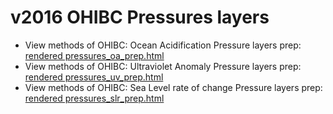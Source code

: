 # v2016 OHIBC Pressures layers

* View methods of OHIBC: Ocean Acidification Pressure layers prep: [rendered pressures_oa_prep.html](https://cdn.rawgit.com/OHI-Science/ohibc/draft/prep/pressures/v2016/pressures_oa_prep.html)
* View methods of OHIBC: Ultraviolet Anomaly Pressure layers prep: [rendered pressures_uv_prep.html](https://cdn.rawgit.com/OHI-Science/ohibc/draft/prep/pressures/v2016/pressures_uv_prep.html)
* View methods of OHIBC: Sea Level rate of change Pressure layers prep: [rendered pressures_slr_prep.html](https://cdn.rawgit.com/OHI-Science/ohibc/draft/prep/pressures/v2016/pressures_slr_prep.html)

